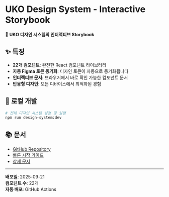 # UKO Design System - Interactive Storybook

🎨 **UKO 디자인 시스템의 인터랙티브 Storybook**

## ✨ 특징

- **22개 컴포넌트**: 완전한 React 컴포넌트 라이브러리
- **자동 Figma 토큰 동기화**: 디자인 토큰이 자동으로 동기화됩니다
- **인터랙티브 문서**: 브라우저에서 바로 확인 가능한 컴포넌트 문서
- **반응형 디자인**: 모든 디바이스에서 최적화된 경험

## 🚀 로컬 개발

```bash
# 전체 디자인 시스템 설정 및 실행
npm run design-system:dev
```

## 📚 문서

- [GitHub Repository](https://github.com/syseo0107/GitHub)
- [빠른 시작 가이드](https://github.com/syseo0107/GitHub/blob/main/uko-nextjs-js-v2.2.0/QUICK_START.md)
- [상세 문서](https://github.com/syseo0107/GitHub/blob/main/uko-nextjs-js-v2.2.0/DESIGN_SYSTEM_README.md)

---

**배포일**: 2025-09-21  
**컴포넌트 수**: 22개  
**자동 배포**: GitHub Actions
